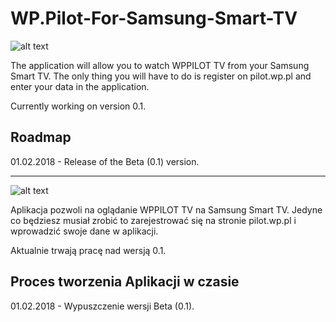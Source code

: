 # WP.Pilot-For-Samsung-Smart-TV
![alt text][en]

[en]: https://cdn2.iconfinder.com/data/icons/flags/flags/48/united-kingdom-great-britain.png "EN"
The application will allow you to watch WPPILOT TV from your Samsung Smart TV.
The only thing you will have to do is register on pilot.wp.pl and enter your data in the application.

Currently working on version 0.1.

## Roadmap
01.02.2018 - Release of the Beta (0.1) version.
___
![alt text][pl]

[pl]: https://cdn2.iconfinder.com/data/icons/flags_gosquared/48/Poland.png "PL"
Aplikacja pozwoli na oglądanie WPPILOT TV na Samsung Smart TV. 
Jedyne co będziesz musiał zrobić to zarejestrować się na stronie pilot.wp.pl i wprowadzić swoje dane w aplikacji.

Aktualnie trwają pracę nad wersją 0.1.

## Proces tworzenia Aplikacji w czasie
01.02.2018 - Wypuszczenie wersji Beta (0.1).
